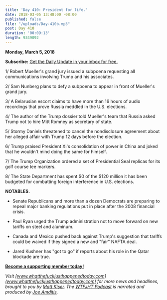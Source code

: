 ```yaml
---
title: 'Day 410: President for life.'
date: 2018-03-05 13:48:00 -08:00
published: false
file: "/uploads/Day-410b.mp3"
post: Day 410
duration: '00:09:13'
length: 9349092
---
```


**Monday, March 5, 2018**

**Subscribe:** [Get the Daily Update in your inbox for free.](https://whatthefuckjusthappenedtoday.com/subscribe/)

1/ Robert Mueller's grand jury issued a subpoena requesting all communications involving Trump and his associates.

2/ Sam Nunberg plans to defy a subpoena to appear in front of Mueller's grand jury.

3/ A Belarusian escort claims to have more than 16 hours of audio recordings that prove Russia meddled in the U.S. elections.

4/ The author of the Trump dossier told Mueller's team that Russia asked Trump not to hire Mitt Romney as secretary of state.

5/ Stormy Daniels threatened to cancel the nondisclosure agreement about her alleged affair with Trump 12 days before the election.

6/ Trump praised President Xi's consolidation of power in China and joked that he wouldn't mind doing the same for himself.

7/ The Trump Organization ordered a set of Presidential Seal replicas for its golf course tee markers.

8/ The State Department has spent $0 of the $120 million it has been budgeted for combatting foreign interference in U.S. elections.

**NOTABLES.**

* Senate Republicans and more than a dozen Democrats are preparing to repeal major banking regulations put in place after the 2008 financial crisis.

* Paul Ryan urged the Trump administration not to move forward on new tariffs on steel and aluminum.

* Canada and Mexico pushed back against Trump's suggestion that tariffs could be waived if they signed a new and "fair" NAFTA deal.

* Jared Kushner has "got to go" if reports about his role in the Qatar blockade are true.

**[Become a supporting member today!](https://whatthefuckjusthappenedtoday.com/membership/?utm_source=2017\+Donors&utm_campaign=8dccd905d9-&utm_medium=email&utm_term=0_3bd36f654c-8dccd905d9-169730397)**

*Visit [www.whatthefuckjusthappenedtoday.com](www.whatthefuckjusthappenedtoday.com) for more news and headlines, brought to you by [Matt Kiser](https://twitter.com/Matt_Kiser). The [WTFJHT Podcast](https://whatthefuckjusthappenedtoday.com/podcasts/) is narrated and produced by [Joe Amditis](https://twitter.com/jsamditis).*